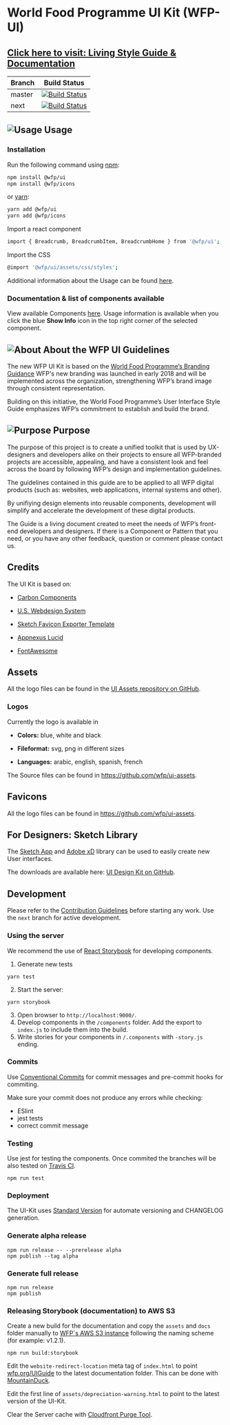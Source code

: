 
# World Food Programme UI Kit (WFP-UI)



## **[Click here to visit: Living Style Guide & Documentation](https://wfp.org/UIGuide)**

  

| Branch | Build Status |
| ------ | -------------------------------------------------------- |
| master | [![Build Status](https://travis-ci.org/wfp/ui.svg?branch=master)](https://travis-ci.org/wfp/ui) |
| next | [![Build Status](https://travis-ci.org/wfp/ui.svg?branch=next)](https://travis-ci.org/wfp/ui) |
## ![Usage](https://cdn.wfp.org/guides/ui/v1.2.0/assets/internal/toolkit.svg "Usage") Usage
### Installation
Run the following command using [npm](https://www.npmjs.com/):
```bash
npm install @wfp/ui
npm install @wfp/icons
```
or [yarn](https://yarnpkg.com/lang/en/):
```bash
yarn add @wfp/ui
yarn add @wfp/icons
```

  

Import a react component
```bash
import { Breadcrumb, BreadcrumbItem, BreadcrumbHome } from '@wfp/ui';
```

Import the CSS
```bash
@import '@wfp/ui/assets/css/styles';
```

  

Additional information about the Usage can be found [here](https://wfp.org/UIGuide).

  

### Documentation & list of components available

  

View available Components [here](https://wfp.org/UIGuide). Usage information is available when you click the blue **Show Info** icon in the top right corner of the selected component.

  

## ![About](https://cdn.wfp.org/guides/ui/v1.2.0/assets/internal/branding.svg "About")     About the WFP UI Guidelines

  

The new WFP UI Kit is based on the [World Food Programme’s Branding Guidance](http://brand.manuals.wfp.org/) WFP's new branding was launched in early 2018 and will be implemented across the organization, strengthening WFP’s brand image through consistent representation.

  

Building on this initiative, the World Food Programme’s User Interface Style Guide emphasizes WFP’s commitment to establish and build the brand.

  

## ![Purpose](https://cdn.wfp.org/guides/ui/v1.2.0/assets/internal/usability.svg "Purpose")  Purpose

  

The purpose of this project is to create a unified toolkit that is used by UX-designers and developers alike on their projects to ensure all WFP-branded projects are accessible, appealing, and have a consistent look and feel across the board by following WFP’s design and implementation guidelines.

  

The guidelines contained in this guide are to be applied to all WFP digital products (such as: websites, web applications, internal systems and other).

  

By unifiying design elements into reusable components, development will simplify and accelerate the development of these digital products.

  

The Guide is a living document created to meet the needs of WFP’s front-end developers and designers. If there is a Component or Pattern that you need, or you have any other feedback, question or comment please contact us.

  

## Credits

  

The UI Kit is based on:

  

*  [Carbon Components](https://github.com/carbon-design-system/carbon-components)

  

*  [U.S. Webdesign System](https://designsystem.digital.gov/page-templates/#landing-page)

  

*  [Sketch Favicon Exporter Template](https://github.com/frederik-jacques/sketch-favicon-exporter-template)

  

*  [Appnexus Lucid](https://github.com/appnexus/lucid)

  

*  [FontAwesome](http://fontawesome.io)

  

## Assets

  

All the logo files can be found in the [UI Assets repository on GitHub](https://github.com/wfp/ui-assets).

  

### Logos

  

Currently the logo is available in

  

*  **Colors:** blue, white and black

  

*  **Fileformat:** svg, png in different sizes

  

*  **Languages:** arabic, english, spanish, french

  

The Source files can be found in https://github.com/wfp/ui-assets.

  

## Favicons
All the logo files can be found in https://github.com/wfp/ui-assets.
## For Designers: Sketch Library
The [Sketch App](https://www.sketchapp.com/) and [Adobe xD](https://www.adobe.com/en/products/xd.html) library can be used to easily create new User interfaces. 

The downloads are available here: [UI Design Kit on GitHub](https://github.com/wfp/ui-design-kit).

## Development

Please refer to the [Contribution Guidelines](./.github/CONTRIBUTING.md) before starting any work.
Use the `next` branch for active development.

### Using the server

We recommend the use of [React Storybook](https://github.com/storybooks/react-storybook) for developing components.
1. Generate new tests
```
yarn test
```
2. Start the server:
```
yarn storybook
```
3. Open browser to `http://localhost:9000/`.
4. Develop components in the `/components` folder. Add the export to `index.js` to include them into the build.
5. Write stories for your components in `/.components` with `-story.js` ending.

### Commits

Use [Conventional Commits](https://www.conventionalcommits.org/en/v1.0.0-beta.4/) for commit messages and pre-commit hooks for commiting.

Make sure your commit does not produce any errors while checking:

- ESlint
- jest tests
- correct commit message

### Testing

Use jest for testing the components. Once commited the branches will be also tested on [Travis CI](https://travis-ci.org/wfp/ui).

```
npm run test
```

### Deployment

The UI-Kit uses [Standard Version](https://github.com/conventional-changelog/standard-version) for automate versioning and CHANGELOG generation.

### Generate alpha release
```
npm run release -- --prerelease alpha
npm publish --tag alpha
```

### Generate full release
```
npm run release
npm publish
```

### Releasing Storybook (documentation) to AWS S3

Create a new build for the documentation and copy the `assets` and `docs` folder manually to [WFP`s AWS S3 instance](https://cdn.wfp.org/guides/ui/) following the naming scheme (for example: v1.2.1).

```
npm run build:storybook
```

Edit the `website-redirect-location` meta tag of `index.html` to point [wfp.org/UIGuide](https://wfp.org/UIGuide) to the latest documentation folder. This can be done with [MountainDuck](https://mountainduck.io/).

Edit the first line of `assets/depreciation-warning.html` to point to the latest version of the UI-Kit.

Clear the Server cache with [Cloudfront Purge Tool](https://chrome.google.com/webstore/detail/cloudfront-purge-tool).